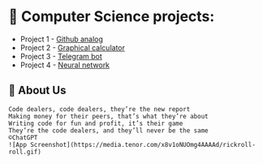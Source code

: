 # 🩻 Computer Science projects:
- Project 1 - [Github analog](https://github.com)
- Project 2 - [Graphical calculator](https://github.com/Akselevich/code_dealers/tree/main/code_dealers/02_calc)
- Project 3 - [Telegram bot](https://github.com/Akselevich/code_dealers/tree/main/code_dealers/03_tgbot)
- Project 4 - [Neural network](https://pytorch.org/get-started/locally/)


## 🚀 About Us
    Code dealers, code dealers, they’re the new report  
    Making money for their peers, that’s what they’re about  
    Writing code for fun and profit, it’s their game  
    They’re the code dealers, and they’ll never be the same  
    ©ChatGPT
    ![App Screenshot](https://media.tenor.com/x8v1oNUOmg4AAAAd/rickroll-roll.gif)
